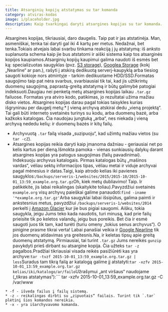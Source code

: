 ```yaml
---
title: Atsarginių kopijų atstatymas su tar komanda
category: atviras-kodas
image: i/placeholder.jpg
description: Kaip tvarkingai daryti atsargines kopijas su tar komanda. Kaip rasti tinkamą archyvą dideliame archyvų kataloge ir kaip tą archyvą atstatyti.
---
```


Atsargines kopijas, tikriausiai, daro daugelis. Taip pat ir jas atstatinėja. Man, asmeniškai, tenka tai daryti gal iki 4 kartų per metus. Nedažnai, bet tenka.Tokiais atvejais labai svarbu tinkama reakciją į jų atstatymą: iš anksto suplanuota schema kaip jie bus atstatomi ir aiški sistema kaip tos atsarginės kopijos kaupiamos.Atsarginių kopijų kaupimui galima naudoti iš esmės bet ką: specializuotas saugyklas (pvz. [S3 storage](https://aws.amazon.com/s3/)), [Googlea Storage](https://cloud.google.com/storage/) (kokį „Nearline“ ar pan.), rašyti į atskirą dedikuotą serverį-kaupyklą arba tiesiog saugoti kokioje nors atmintyje - tarkim dedikuotame HDD/SSD.Formatas saugojimo taip pat nėra svarbus, svarbiausiai tik tai, kad jis užtikrintų duomenų saugojimą, paprastą-greitą atstatymą ir būtų galimybė patogiai indeksuoti.Daugiau nei penketą metų atsargines kopijas laikau `.tar.gz` failuose. Formatas yra atviro kodo, patikimas, jo rezultatai užima mažiau disko vietos. Atsargines kopijas darau pagal tokias taisykles kurias išgryninau per daugelį metų:* Į vieną archyvą atskirai dedu „vieną projektą“. Tai gali būti interneto svetainės turinys su kodu, arba duomenų bazė, arba kažkoks katalogas. Čia naudojau jungtuką „arba“, nes niekada į vieną archyvą nededu kelių: ir duomenų bazės ir kitų failų.
* Archyvuotą `.tar` failą visada „suzipuoju“, kad užimtų mažiau vietos (su `tar -cZ`).
* Atsargines kopijas reikia daryti kaip įmanoma dažniau - geriausiai net po kelis kartus per dieną.Išmokta pamoka - vienas sunkiausių dalykų darant atsargines kopijas yra patogus saugojimas (failų pavadinimai). Indeksuoju archyvus katalogais. Pirmas katalogas būtų „mašinos vardas“, vėliau sektų informacijos tipas, vėliau metai ir viduje archyvai pagal mėnesius ir datas.Taigi, kaip atrodo kelias iki pavienes saugyklos:```
    /backups/serveris-1/websites/2015/2015-10/2015-10-01_13:59_example.org.tar.gz
```Oh, kiek metų dubliavimo! Taip. Ir patikėkite, jis labai reikalingas (skaitykite toliau).Pavyzdžiui svetainės `example.org` visų archyvų paieškai galime panaudoti:```
    find -iname '*example.org.tar.gz'
```Arba saugyklai labai išsipūtus, galima paimti ir ankstesnius metus, pavyzdžiui `/backups/serveris-1/websites/2014` perkelti į [Amazon Glacier](https://aws.amazon.com/glacier/) kur jie bus pigiai saugomi. Aišku, tokia saugykla, jeigu Jums teko kada naudotis, turi minusą, kad prie failų prieisite tik po keletos valandų, jeigu bus poreikis. Bet čia ir esmė saugoti juos tik tam, kad turėti (turiu omeny „tokius senus archyvus“). O pinigine prasme tikrai verta! Labai panašiai veikia ir [Google Nearline](https://cloud.google.com/storage/docs/nearline?hl=en) tik jos duomenų atidavimas yra greitesnis.Na, ir keletas tipsų apie greitą duomenų atstatymą. Pirmiausiai, tai turint `.tar.gz` Jums nereikės `gunzip` pavykdyti prieš dirbant su atsargine kopija. Čia užteks `tar -z` pagalbos.Pradžiai tikriausiai visada reikės pasižiūrėti kas yra archyve:```
    tar -tvzf 2015-10-01_13:59_example.org.tar.gz | less
```Suradus tam tikrą failą ar katalogą galime jį atstatyti:```
    tar -xzfv 2015-10-01_13:59_example.org.tar.gz kelias/iki/katalogo/ar/failo
```Užrašymui „ant viršaus“ naudojame („tikras atstatymas“):```
    tar -xzfv 2015-10-01_13:59_example.org.tar.gz -C /var/www
```Mano aukščiau naudotų komandų argumentų paaiškinimai:* -t -v - atspausdina kas yra archyve.
* -f - išveda failus į failų sistemą.
* -z - reikalingas dirbti su „zipuotais“ failais. Turint tik `.tar` plėtinį šios komandos nereikia.
* -x - yra išarchyvavomo komanda.

